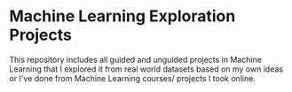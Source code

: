 # Machine Learning Exploration Projects 
This repository includes all guided and unguided projects in Machine Learning that I explored it from real world datasets based on my own ideas or I've done from Machine Learning courses/ projects I took online.  

